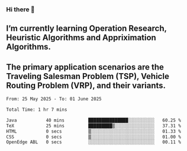 ### Hi there 👋
## I’m currently learning Operation Research, Heuristic Algorithms and Appriximation Algorithms.
## The primary application scenarios are the Traveling Salesman Problem (TSP), Vehicle Routing Problem (VRP), and their variants.
<!--START_SECTION:waka-->

```txt
From: 25 May 2025 - To: 01 June 2025

Total Time: 1 hr 7 mins

Java           40 mins         ███████████████░░░░░░░░░░   60.25 %
TeX            25 mins         █████████▒░░░░░░░░░░░░░░░   37.31 %
HTML           0 secs          ▒░░░░░░░░░░░░░░░░░░░░░░░░   01.33 %
CSS            0 secs          ▒░░░░░░░░░░░░░░░░░░░░░░░░   01.00 %
OpenEdge ABL   0 secs          ░░░░░░░░░░░░░░░░░░░░░░░░░   00.11 %
```

<!--END_SECTION:waka-->
<!--
**Bookervsky/Bookervsky** is a ✨ _special_ ✨ repository because its `README.md` (this file) appears on your GitHub profile.

Here are some ideas to get you started:

- 🔭 I’m currently working on ...
- 🌱 I’m currently learning ...
- 👯 I’m looking to collaborate on ...
- 🤔 I’m looking for help with ...
- 💬 Ask me about ...
- 📫 How to reach me: ...
- 😄 Pronouns: ...
- ⚡ Fun fact: ...
-->
